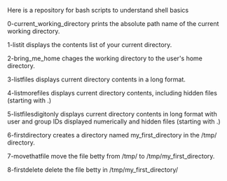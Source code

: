 Here is a repository for bash scripts to understand shell basics


0-current_working_directory prints the absolute path name of the current working directory.

1-listit displays the contents list of your current directory.

2-bring_me_home chages the working directory to the user's home directory.

3-listfiles displays current directory contents in a long format.

4-listmorefiles displays current directory contents, including hidden files (starting with .)

5-listfilesdigitonly displays current directory contents in long format with user and group IDs displayed numerically and hidden files (starting with .)

6-firstdirectory creates a directory named my_first_directory in the /tmp/ directory.

7-movethatfile move the file betty from /tmp/ to /tmp/my_first_directory.

8-firstdelete delete the file betty in /tmp/my_first_directory/


